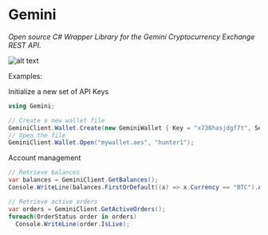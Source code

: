 # Gemini
_Open source C# Wrapper Library for the Gemini Cryptocurrency Exchange REST API._

![alt text](https://winklevosscapital.com/wp-content/uploads/2015/01/gemini-logo-2.png "Gemini Logo")

Examples:

Initialize a new set of API Keys
```c#
using Gemini;

// Create a new wallet file
GeminiClient.Wallet.Create(new GeminiWallet { Key = "x736hasjdgf7t", Secret = "******" }, "mywallet.aes", "hunter1");
// Open the file
GeminiClient.Wallet.Open("mywallet.aes", "hunter1");
```

Account management
```c#
// Retrieve balances
var balances = GeminiClient.GetBalances();
Console.WriteLine(balances.FirstOrDefault((x) => x.Currency == "BTC").AvailableForWithdrawal);

// Retrieve active orders
var orders = GeminiClient.GetActiveOrders();
foreach(OrderStatus order in orders)
  Console.WriteLine(order.IsLive);
```
